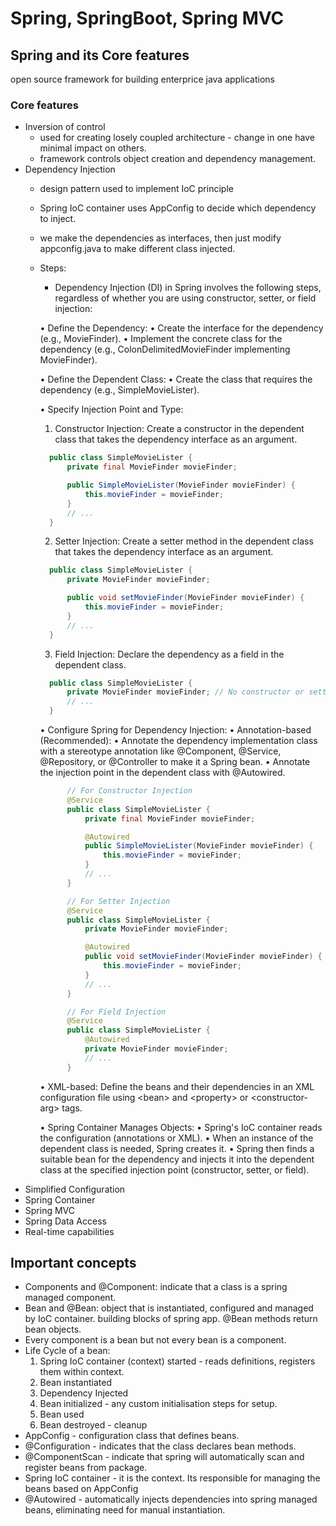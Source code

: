 # Spring, SpringBoot, Spring MVC

## Spring and its Core features
open source framework for building enterprice java applications

### Core features
* Inversion of control
  * used for creating losely coupled architecture - change in one have minimal impact on others.
  * framework controls object creation and dependency management.
* Dependency Injection
  * design pattern  used to implement IoC principle
  * Spring IoC container uses AppConfig to decide which dependency to inject.
  * we make the dependencies as interfaces, then just modify appconfig.java to make different class injected.
  * Steps:
    * Dependency Injection (DI) in Spring involves the following steps, regardless of whether you are using constructor, setter, or field injection: 

    • Define the Dependency: 
	    • Create the interface for the dependency (e.g., MovieFinder). 
	    • Implement the concrete class for the dependency (e.g., ColonDelimitedMovieFinder implementing MovieFinder). 

    • Define the Dependent Class: 
	    • Create the class that requires the dependency (e.g., SimpleMovieLister). 

    • Specify Injection Point and Type: 
      1. Constructor Injection: Create a constructor in the dependent class that takes the dependency interface as an argument. 
      ```java
        public class SimpleMovieLister {
            private final MovieFinder movieFinder;

            public SimpleMovieLister(MovieFinder movieFinder) {
                this.movieFinder = movieFinder;
            }
            // ...
        }
      ```
      2. Setter Injection: Create a setter method in the dependent class that takes the dependency interface as an argument. 
      ```java
        public class SimpleMovieLister {
            private MovieFinder movieFinder;

            public void setMovieFinder(MovieFinder movieFinder) {
                this.movieFinder = movieFinder;
            }
            // ...
        }
      ```

      3. Field Injection: Declare the dependency as a field in the dependent class. 
      ```java
        public class SimpleMovieLister {
            private MovieFinder movieFinder; // No constructor or setter needed for injection
            // ...
        }
      ```

    • Configure Spring for Dependency Injection: 
	    • Annotation-based (Recommended): 
		    • Annotate the dependency implementation class with a stereotype annotation like @Component, @Service, @Repository, or @Controller to make it a Spring bean. 
		  • Annotate the injection point in the dependent class with @Autowired. 
      ```java
            // For Constructor Injection
            @Service
            public class SimpleMovieLister {
                private final MovieFinder movieFinder;

                @Autowired
                public SimpleMovieLister(MovieFinder movieFinder) {
                    this.movieFinder = movieFinder;
                }
                // ...
            }

            // For Setter Injection
            @Service
            public class SimpleMovieLister {
                private MovieFinder movieFinder;

                @Autowired
                public void setMovieFinder(MovieFinder movieFinder) {
                    this.movieFinder = movieFinder;
                }
                // ...
            }

            // For Field Injection
            @Service
            public class SimpleMovieLister {
                @Autowired
                private MovieFinder movieFinder;
                // ...
            }
      ```

      • XML-based: Define the beans and their dependencies in an XML configuration file using &lt;bean&gt; and &lt;property&gt; or &lt;constructor-arg&gt; tags. 

      • Spring Container Manages Objects: 
	      • Spring's IoC container reads the configuration (annotations or XML). 
	      • When an instance of the dependent class is needed, Spring creates it. 
	      • Spring then finds a suitable bean for the dependency and injects it into the dependent class at the specified injection point (constructor, setter, or field).
* Simplified Configuration
* Spring Container
* Spring MVC
* Spring Data Access
* Real-time capabilities

## Important concepts
* Components and @Component: indicate that a class is a spring managed component.
* Bean and @Bean: object that is instantiated, configured and managed by IoC container. building blocks of spring app. @Bean methods return bean objects.
* Every component is a bean but not every bean is a component.
* Life Cycle of a bean:
  1. Spring IoC container (context) started - reads definitions, registers them within context.
  2. Bean instantiated
  3. Dependency Injected
  4. Bean initialized - any custom initialisation steps for setup.
  5. Bean used
  6. Bean destroyed - cleanup
* AppConfig - configuration class that defines beans.
* @Configuration - indicates that the class declares bean methods.
* @ComponentScan - indicate that spring will automatically scan and register beans from package.
* Spring IoC container - it is the context. Its responsible for managing the beans based on AppConfig
* @Autowired - automatically injects dependencies into spring managed beans, eliminating need for manual instantiation.